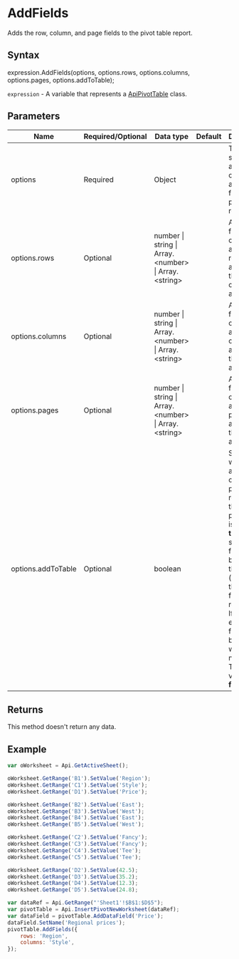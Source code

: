 # AddFields

Adds the row, column, and page fields to the pivot table report.

## Syntax

expression.AddFields(options, options.rows, options.columns, options.pages, options.addToTable);

`expression` - A variable that represents a [ApiPivotTable](../ApiPivotTable.md) class.

## Parameters

| **Name** | **Required/Optional** | **Data type** | **Default** | **Description** |
| ------------- | ------------- | ------------- | ------------- | ------------- |
| options | Required | Object |  | The settings for adding row, column, and page fields to the pivot table report. |
| options.rows | Optional | number &#124; string &#124; Array.&lt;number&gt; &#124; Array.&lt;string&gt; |  | An array of field names or IDs to be added as rows or added to the category axis. |
| options.columns | Optional | number &#124; string &#124; Array.&lt;number&gt; &#124; Array.&lt;string&gt; |  | An array of field names or IDs to be added as columns or added to the series axis. |
| options.pages | Optional | number &#124; string &#124; Array.&lt;number&gt; &#124; Array.&lt;string&gt; |  | An array of field names or IDs to be added as pages or added to the page area. |
| options.addToTable | Optional | boolean |  | Specifies whether to apply fields only to the pivot table reports. If this parameter is set to **true**, the specified fields will be added to the report (none of the existing fields are replaced). If **false**, the existing fields will be replaced with the new fields. The default value is **false**. |

## Returns

This method doesn't return any data.

## Example



```javascript
var oWorksheet = Api.GetActiveSheet();

oWorksheet.GetRange('B1').SetValue('Region');
oWorksheet.GetRange('C1').SetValue('Style');
oWorksheet.GetRange('D1').SetValue('Price');

oWorksheet.GetRange('B2').SetValue('East');
oWorksheet.GetRange('B3').SetValue('West');
oWorksheet.GetRange('B4').SetValue('East');
oWorksheet.GetRange('B5').SetValue('West');

oWorksheet.GetRange('C2').SetValue('Fancy');
oWorksheet.GetRange('C3').SetValue('Fancy');
oWorksheet.GetRange('C4').SetValue('Tee');
oWorksheet.GetRange('C5').SetValue('Tee');

oWorksheet.GetRange('D2').SetValue(42.5);
oWorksheet.GetRange('D3').SetValue(35.2);
oWorksheet.GetRange('D4').SetValue(12.3);
oWorksheet.GetRange('D5').SetValue(24.8);

var dataRef = Api.GetRange("'Sheet1'!$B$1:$D$5");
var pivotTable = Api.InsertPivotNewWorksheet(dataRef);
var dataField = pivotTable.AddDataField('Price');
dataField.SetName('Regional prices');
pivotTable.AddFields({
	rows: 'Region',
	columns: 'Style',
});


```
